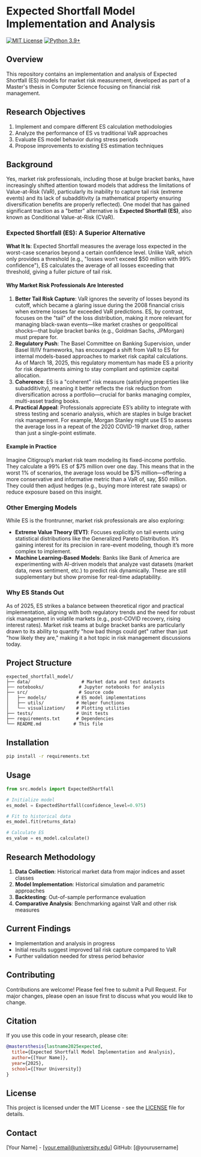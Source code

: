 # Expected Shortfall Model Implementation and Analysis
[![MIT License](https://img.shields.io/badge/License-MIT-green.svg)](https://choosealicense.com/licenses/mit/)
[![Python 3.9+](https://img.shields.io/badge/python-3.9+-blue.svg)](https://www.python.org/downloads/)

## Overview
This repository contains an implementation and analysis of Expected Shortfall (ES) models for market risk measurement, developed as part of a Master's thesis in Computer Science focusing on financial risk management.

## Research Objectives
1. Implement and compare different ES calculation methodologies
2. Analyze the performance of ES vs traditional VaR approaches
3. Evaluate ES model behavior during stress periods
4. Propose improvements to existing ES estimation techniques

## Background
Yes, market risk professionals, including those at bulge bracket banks, have increasingly shifted attention toward models that address the limitations of Value-at-Risk (VaR), particularly its inability to capture tail risk (extreme events) and its lack of subadditivity (a mathematical property ensuring diversification benefits are properly reflected). One model that has gained significant traction as a "better" alternative is **Expected Shortfall (ES)**, also known as Conditional Value-at-Risk (CVaR).

### Expected Shortfall (ES): A Superior Alternative
**What It Is**: Expected Shortfall measures the average loss expected in the worst-case scenarios beyond a certain confidence level. Unlike VaR, which only provides a threshold (e.g., "losses won’t exceed $50 million with 99% confidence"), ES calculates the average of all losses exceeding that threshold, giving a fuller picture of tail risk.

#### Why Market Risk Professionals Are Interested
1. **Better Tail Risk Capture**: VaR ignores the severity of losses beyond its cutoff, which became a glaring issue during the 2008 financial crisis when extreme losses far exceeded VaR predictions. ES, by contrast, focuses on the "tail" of the loss distribution, making it more relevant for managing black-swan events—like market crashes or geopolitical shocks—that bulge bracket banks (e.g., Goldman Sachs, JPMorgan) must prepare for.
2. **Regulatory Push**: The Basel Committee on Banking Supervision, under Basel III/IV frameworks, has encouraged a shift from VaR to ES for internal models-based approaches to market risk capital calculations. As of March 18, 2025, this regulatory momentum has made ES a priority for risk departments aiming to stay compliant and optimize capital allocation.
3. **Coherence**: ES is a "coherent" risk measure (satisfying properties like subadditivity), meaning it better reflects the risk reduction from diversification across a portfolio—crucial for banks managing complex, multi-asset trading books.
4. **Practical Appeal**: Professionals appreciate ES’s ability to integrate with stress testing and scenario analysis, which are staples in bulge bracket risk management. For example, Morgan Stanley might use ES to assess the average loss in a repeat of the 2020 COVID-19 market drop, rather than just a single-point estimate.

#### Example in Practice
Imagine Citigroup’s market risk team modeling its fixed-income portfolio. They calculate a 99% ES of $75 million over one day. This means that in the worst 1% of scenarios, the average loss would be $75 million—offering a more conservative and informative metric than a VaR of, say, $50 million. They could then adjust hedges (e.g., buying more interest rate swaps) or reduce exposure based on this insight.

### Other Emerging Models
While ES is the frontrunner, market risk professionals are also exploring:
- **Extreme Value Theory (EVT)**: Focuses explicitly on tail events using statistical distributions like the Generalized Pareto Distribution. It’s gaining interest for its precision in rare-event modeling, though it’s more complex to implement.
- **Machine Learning-Based Models**: Banks like Bank of America are experimenting with AI-driven models that analyze vast datasets (market data, news sentiment, etc.) to predict risk dynamically. These are still supplementary but show promise for real-time adaptability.

### Why ES Stands Out
As of 2025, ES strikes a balance between theoretical rigor and practical implementation, aligning with both regulatory trends and the need for robust risk management in volatile markets (e.g., post-COVID recovery, rising interest rates). Market risk teams at bulge bracket banks are particularly drawn to its ability to quantify "how bad things could get" rather than just "how likely they are," making it a hot topic in risk management discussions today.

## Project Structure
```
expected_shortfall_model/
├── data/                   # Market data and test datasets
├── notebooks/             # Jupyter notebooks for analysis
├── src/                   # Source code
│   ├── models/           # ES model implementations
│   ├── utils/            # Helper functions
│   └── visualization/    # Plotting utilities
├── tests/                # Unit tests
├── requirements.txt      # Dependencies
└── README.md            # This file
```

## Installation
```bash
pip install -r requirements.txt
```

## Usage
```python
from src.models import ExpectedShortfall

# Initialize model
es_model = ExpectedShortfall(confidence_level=0.975)

# Fit to historical data
es_model.fit(returns_data)

# Calculate ES
es_value = es_model.calculate()
```

## Research Methodology
1. **Data Collection**: Historical market data from major indices and asset classes
2. **Model Implementation**: Historical simulation and parametric approaches
3. **Backtesting**: Out-of-sample performance evaluation
4. **Comparative Analysis**: Benchmarking against VaR and other risk measures

## Current Findings
- Implementation and analysis in progress
- Initial results suggest improved tail risk capture compared to VaR
- Further validation needed for stress period behavior

## Contributing
Contributions are welcome! Please feel free to submit a Pull Request. For major changes, please open an issue first to discuss what you would like to change.

## Citation
If you use this code in your research, please cite:
```bibtex
@mastersthesis{lastname2025expected,
  title={Expected Shortfall Model Implementation and Analysis},
  author={[Your Name]},
  year={2025},
  school={[Your University]}
}
```

## License
This project is licensed under the MIT License - see the [LICENSE](LICENSE) file for details.

## Contact
[Your Name] - [your.email@university.edu]
GitHub: [@yourusername]